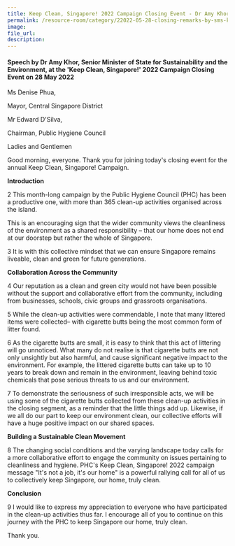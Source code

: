 ```yaml
---
title: Keep Clean, Singapore! 2022 Campaign Closing Event - Dr Amy Khor  
permalink: /resource-room/category/22022-05-28-closing-remarks-by-sms-keep-cleansg-closing/  
image:
file_url:
description:
---  
```

#### Speech by Dr Amy Khor, Senior Minister of State for Sustainability and the Environment, at the 'Keep Clean, Singapore!' 2022 Campaign Closing Event on 28 May 2022

Ms Denise Phua,

Mayor, Central Singapore District

Mr Edward D&#39;Silva,

Chairman, Public Hygiene Council

Ladies and Gentlemen

Good morning, everyone. Thank you for joining today&#39;s closing event for the annual Keep Clean, Singapore! Campaign.

**Introduction**

2 This month-long campaign by the Public Hygiene Council (PHC) has been a productive one, with more than 365 clean-up activities organised across the island.

This is an encouraging sign that the wider community views the cleanliness of the environment as a shared responsibility – that our home does not end at our doorstep but rather the whole of Singapore.

3 It is with this collective mindset that we can ensure Singapore remains liveable, clean and green for future generations.

**Collaboration Across the Community**

4 Our reputation as a clean and green city would not have been possible without the support and collaborative effort from the community, including from businesses, schools, civic groups and grassroots organisations.

5 While the clean-up activities were commendable, I note that many littered items were collected– with cigarette butts being the most common form of litter found.

6 As the cigarette butts are small, it is easy to think that this act of littering will go unnoticed. What many do not realise is that cigarette butts are not only unsightly but also harmful, and cause significant negative impact to the environment. For example, the littered cigarette butts can take up to 10 years to break down and remain in the environment, leaving behind toxic chemicals that pose serious threats to us and our environment.

7 To demonstrate the seriousness of such irresponsible acts, we will be using some of the cigarette butts collected from these clean-up activities in the closing segment, as a reminder that the little things add up. Likewise, if we all do our part to keep our environment clean, our collective efforts will have a huge positive impact on our shared spaces.

**Building a Sustainable Clean Movement**

8 The changing social conditions and the varying landscape today calls for a more collaborative effort to engage the community on issues pertaining to cleanliness and hygiene. PHC&#39;s Keep Clean, Singapore! 2022 campaign message &quot;It&#39;s not a job, it&#39;s our home&quot; is a powerful rallying call for all of us to collectively keep Singapore, our home, truly clean.

**Conclusion**

9 I would like to express my appreciation to everyone who have participated in the clean-up activities thus far. I encourage all of you to continue on this journey with the PHC to keep Singapore our home, truly clean.

Thank you.
